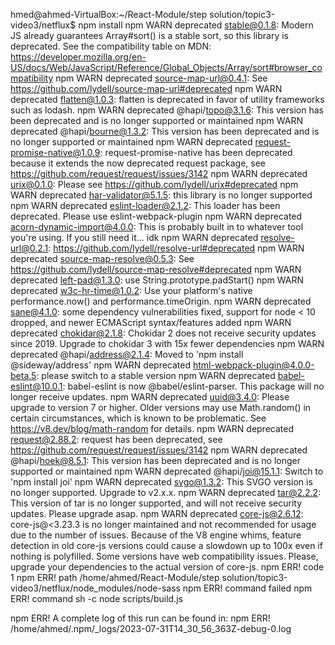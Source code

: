 hmed@ahmed-VirtualBox:~/React-Module/step solution/topic3-video3/netflux$ npm install
npm WARN deprecated stable@0.1.8: Modern JS already guarantees Array#sort() is a stable sort, so this library is deprecated. See the compatibility table on MDN: https://developer.mozilla.org/en-US/docs/Web/JavaScript/Reference/Global_Objects/Array/sort#browser_compatibility
npm WARN deprecated source-map-url@0.4.1: See https://github.com/lydell/source-map-url#deprecated
npm WARN deprecated flatten@1.0.3: flatten is deprecated in favor of utility frameworks such as lodash.
npm WARN deprecated @hapi/topo@3.1.6: This version has been deprecated and is no longer supported or maintained
npm WARN deprecated @hapi/bourne@1.3.2: This version has been deprecated and is no longer supported or maintained
npm WARN deprecated request-promise-native@1.0.9: request-promise-native has been deprecated because it extends the now deprecated request package, see https://github.com/request/request/issues/3142
npm WARN deprecated urix@0.1.0: Please see https://github.com/lydell/urix#deprecated
npm WARN deprecated har-validator@5.1.5: this library is no longer supported
npm WARN deprecated eslint-loader@2.1.2: This loader has been deprecated. Please use eslint-webpack-plugin
npm WARN deprecated acorn-dynamic-import@4.0.0: This is probably built in to whatever tool you're using. If you still need it... idk
npm WARN deprecated resolve-url@0.2.1: https://github.com/lydell/resolve-url#deprecated
npm WARN deprecated source-map-resolve@0.5.3: See https://github.com/lydell/source-map-resolve#deprecated
npm WARN deprecated left-pad@1.3.0: use String.prototype.padStart()
npm WARN deprecated w3c-hr-time@1.0.2: Use your platform's native performance.now() and performance.timeOrigin.
npm WARN deprecated sane@4.1.0: some dependency vulnerabilities fixed, support for node < 10 dropped, and newer ECMAScript syntax/features added
npm WARN deprecated chokidar@2.1.8: Chokidar 2 does not receive security updates since 2019. Upgrade to chokidar 3 with 15x fewer dependencies
npm WARN deprecated @hapi/address@2.1.4: Moved to 'npm install @sideway/address'
npm WARN deprecated html-webpack-plugin@4.0.0-beta.5: please switch to a stable version
npm WARN deprecated babel-eslint@10.0.1: babel-eslint is now @babel/eslint-parser. This package will no longer receive updates.
npm WARN deprecated uuid@3.4.0: Please upgrade  to version 7 or higher.  Older versions may use Math.random() in certain circumstances, which is known to be problematic.  See https://v8.dev/blog/math-random for details.
npm WARN deprecated request@2.88.2: request has been deprecated, see https://github.com/request/request/issues/3142
npm WARN deprecated @hapi/hoek@8.5.1: This version has been deprecated and is no longer supported or maintained
npm WARN deprecated @hapi/joi@15.1.1: Switch to 'npm install joi'
npm WARN deprecated svgo@1.3.2: This SVGO version is no longer supported. Upgrade to v2.x.x.
npm WARN deprecated tar@2.2.2: This version of tar is no longer supported, and will not receive security updates. Please upgrade asap.
npm WARN deprecated core-js@2.6.12: core-js@<3.23.3 is no longer maintained and not recommended for usage due to the number of issues. Because of the V8 engine whims, feature detection in old core-js versions could cause a slowdown up to 100x even if nothing is polyfilled. Some versions have web compatibility issues. Please, upgrade your dependencies to the actual version of core-js.
npm ERR! code 1
npm ERR! path /home/ahmed/React-Module/step solution/topic3-video3/netflux/node_modules/node-sass
npm ERR! command failed
npm ERR! command sh -c node scripts/build.js

npm ERR! A complete log of this run can be found in:
npm ERR!     /home/ahmed/.npm/_logs/2023-07-31T14_30_56_363Z-debug-0.log

